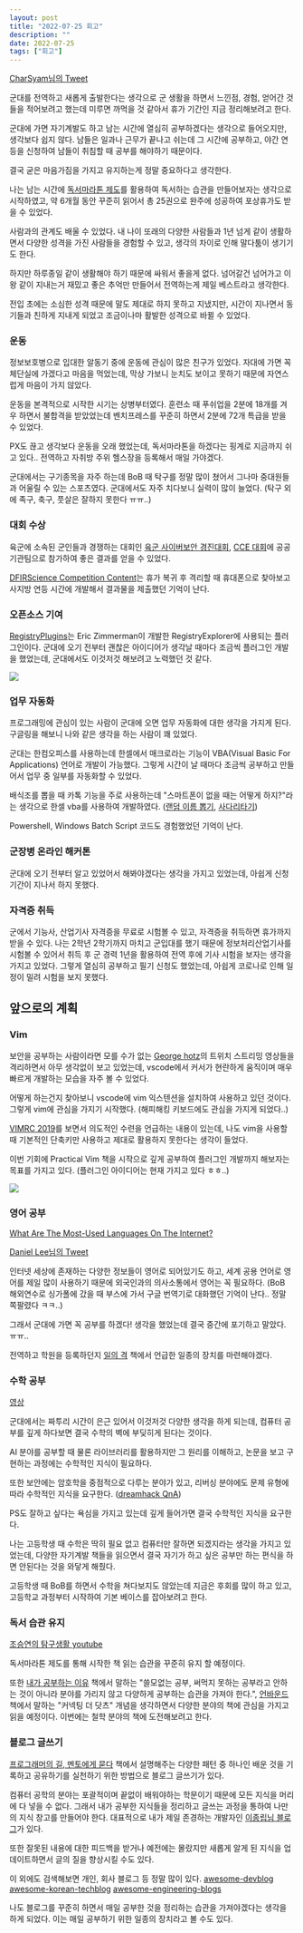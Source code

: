 ```yaml
---
layout: post
title: "2022-07-25 회고"
description: ""
date: 2022-07-25
tags: ["회고"]
---
```


<a href="https://twitter.com/charsyam/status/1551959442719051778">CharSyam님의 Tweet</a>

군대를 전역하고 새롭게 출발한다는 생각으로 군 생활을 하면서 느낀점, 경험, 얻어간 것들을 적어보려고 했는데 미루면 까먹을 것 같아서 휴가 기간인 지금 정리해보려고 한다.

군대에 가면 자기계발도 하고 남는 시간에 열심히 공부하겠다는 생각으로 들어오지만, 생각보다 쉽지 않다. 남들은 일과나 근무가 끝나고 쉬는데 그 시간에 공부하고, 야간 연등을 신청하여 남들이 취침할 때 공부를 해야하기 때문이다.

결국 굳은 마음가짐을 가지고 유지하는게 정말 중요하다고 생각한다. 

나는 남는 시간에 <a href="https://www.yna.co.kr/view/AKR20160705094200062">독서마라톤 제도</a>를 활용하여 독서하는 습관을 만들어보자는 생각으로 시작하였고, 약 6개월 동안 꾸준히 읽어서 총 25권으로 완주에 성공하여 포상휴가도 받을 수 있었다.

사람과의 관계도 배울 수 있었다. 내 나이 또래의 다양한 사람들과 1년 넘게 같이 생활하면서 다양한 성격을 가진 사람들을 경험할 수 있고, 생각의 차이로 인해 말다툼이 생기기도 한다. 

하지만 하루종일 같이 생활해야 하기 때문에 싸워서 좋을게 없다. 넘어갈건 넘어가고 이왕 같이 지내는거 재밌고 좋은 추억만 만들어서 전역하는게 제일 베스트라고 생각한다.

전입 초에는 소심한 성격 때문에 말도 제대로 하지 못하고 지냈지만, 시간이 지나면서 동기들과 친하게 지내게 되었고 조금이나마 활발한 성격으로 바뀔 수 있었다.

### 운동

정보보호병으로 입대한 알동기 중에 운동에 관심이 많은 친구가 있었다. 자대에 가면 꼭 체단실에 가겠다고 마음을 먹었는데, 막상 가보니 눈치도 보이고 못하기 때문에 자연스럽게 마음이 가지 않았다. 

운동을 본격적으로 시작한 시기는 상병부터였다. 훈련소 때 푸쉬업을 2분에 18개를 겨우 하면서 불합격을 받았었는데 벤치프레스를 꾸준히 하면서 2분에 72개 특급을 받을 수 있었다. 

PX도 끊고 생각보다 운동을 오래 했었는데, 독서마라톤을 하겠다는 핑계로 지금까지 쉬고 있다.. 전역하고 자취방 주위 헬스장을 등록해서 매일 가야겠다.

군대에서는 구기종목을 자주 하는데 BoB 때 탁구를 정말 많이 쳤어서 그나마 중대원들과 어울릴 수 있는 스포츠였다. 군대에서도 자주 치다보니 실력이 많이 늘었다. (탁구 외에 족구, 축구, 풋살은 잘하지 못한다 ㅠㅠ..)

### 대회 수상

육군에 소속된 군인들과 경쟁하는 대회인 <a href="https://kookbang.dema.mil.kr/newsWeb/m/20211027/1/BBSMSTR_000000010023/view.do">육군 사이버보안 경진대회</a>, <a href="https://www.dailysecu.com/news/articleView.html?idxno=130707">CCE 대회</a>에 공공기관팀으로 참가하여 좋은 결과를 얻을 수 있었다. 

<a href="https://dfir.science/2021/11/WIN-100USD-and-PRIZES-Nov-DFIR-Dev.html">DFIRScience Competition Content</a>는 휴가 복귀 후 격리할 때 휴대폰으로 찾아보고 사지방 연등 시간에 개발해서 결과물을 제출했던 기억이 난다.

### 오픈소스 기여

<a href="https://github.com/EricZimmerman/RegistryPlugins/pulls/hyuunnn">RegistryPlugins</a>는 Eric Zimmerman이 개발한 RegistryExplorer에 사용되는 플러그인이다. 군대에 오기 전부터 괜찮은 아이디어가 생각날 때마다 조금씩 플러그인 개발을 했었는데, 군대에서도 이것저것 해보려고 노력했던 것 같다.

![](/assets/images/2022-07-25/2.png)

### 업무 자동화

프로그래밍에 관심이 있는 사람이 군대에 오면 업무 자동화에 대한 생각을 가지게 된다. 구글링을 해보니 나와 같은 생각을 하는 사람이 꽤 있었다. 

군대는 한컴오피스를 사용하는데 한셀에서 매크로라는 기능이 VBA(Visual Basic For Applications) 언어로 개발이 가능했다. 그렇게 시간이 날 때마다 조금씩 공부하고 만들어서 업무 중 일부를 자동화할 수 있었다.

배식조를 뽑을 때 카톡 기능을 주로 사용하는데 "스마트폰이 없을 때는 어떻게 하지?"라는 생각으로 한셀 vba를 사용하여 개발하였다. (<a href="https://github.com/hyuunnn/Hancell_Random-Name-Picker">랜덤 이름 뽑기</a>, <a href="https://github.com/hyuunnn/Hancell_ghost-leg">사다리타기</a>)

Powershell, Windows Batch Script 코드도 경험했었던 기억이 난다.

### 군장병 온라인 해커톤

군대에 오기 전부터 알고 있었어서 해봐야겠다는 생각을 가지고 있었는데, 아쉽게 신청 기간이 지나서 하지 못했다.

### 자격증 취득

군에서 기능사, 산업기사 자격증을 무료로 시험볼 수 있고, 자격증을 취득하면 휴가까지 받을 수 있다. 나는 2학년 2학기까지 마치고 군입대를 했기 때문에 정보처리산업기사를 시험볼 수 있어서 취득 후 군 경력 1년을 활용하여 전역 후에 기사 시험을 보자는 생각을 가지고 있었다. 그렇게 열심히 공부하고 필기 신청도 했었는데, 아쉽게 코로나로 인해 일정이 밀려 시험을 보지 못했다.

## 앞으로의 계획

### Vim

보안을 공부하는 사람이라면 모를 수가 없는 <a href="https://www.youtube.com/c/georgehotzarchive">George hotz</a>의 트위치 스트리밍 영상들을 격리하면서 아무 생각없이 보고 있었는데, vscode에서 커서가 현란하게 움직이며 매우 빠르게 개발하는 모습을 자주 볼 수 있었다.

어떻게 하는건지 찾아보니 vscode에 vim 익스텐션을 설치하여 사용하고 있던 것이다. 그렇게 vim에 관심을 가지기 시작했다. (해피해킹 키보드에도 관심을 가지게 되었다..)

<a href="https://www.youtube.com/watch?v=lNWuf48vgV4">VIMRC 2019</a>를 보면서 의도적인 수련을 언급하는 내용이 있는데, 나도 vim을 사용할 때 기본적인 단축키만 사용하고 제대로 활용하지 못한다는 생각이 들었다.

이번 기회에 Practical Vim 책을 시작으로 깊게 공부하여 플러그인 개발까지 해보자는 목표를 가지고 있다. (플러그인 아이디어는 현재 가지고 있다 ㅎㅎ..)

![](/assets/images/2022-07-25/1.jpg)

### 영어 공부

<a href="https://www.babbel.com/en/magazine/internet-language">What Are The Most-Used Languages On The Internet?</a>

<a href="https://twitter.com/dylayed/status/1552062614032633857">Daniel Lee님의 Tweet</a>

인터넷 세상에 존재하는 다양한 정보들이 영어로 되어있기도 하고, 세계 공용 언어로 영어를 제일 많이 사용하기 때문에 외국인과의 의사소통에서 영어는 꼭 필요하다. (BoB 해외연수로 싱가폴에 갔을 때 부스에 가서 구글 번역기로 대화했던 기억이 난다.. 정말 쪽팔렸다 ㅋㅋ..)

그래서 군대에 가면 꼭 공부를 하겠다! 생각을 했었는데 결국 중간에 포기하고 말았다. ㅠㅠ..

전역하고 학원을 등록하던지 <a href="http://www.yes24.com/Product/Goods/102485494">일의 격</a> 책에서 언급한 일종의 장치를 마련해야겠다.

### 수학 공부

<a href="https://youtu.be/Y5XOpgE-O_0">영상</a>

군대에서는 짜투리 시간이 은근 있어서 이것저것 다양한 생각을 하게 되는데, 컴퓨터 공부를 깊게 하다보면 결국 수학의 벽에 부딪히게 된다는 것이다.

AI 분야를 공부할 때 물론 라이브러리를 활용하지만 그 원리를 이해하고, 논문을 보고 구현하는 과정에는 수학적인 지식이 필요하다.

또한 보안에는 암호학을 중점적으로 다루는 분야가 있고, 리버싱 분야에도 문제 유형에 따라 수학적인 지식을 요구한다. (<a href="https://dreamhack.io/forum/qna/1457">dreamhack QnA</a>)

PS도 잘하고 싶다는 욕심을 가지고 있는데 깊게 들어가면 결국 수학적인 지식을 요구한다. 

나는 고등학생 때 수학은 딱히 필요 없고 컴퓨터만 잘하면 되겠지라는 생각을 가지고 있었는데, 다양한 자기계발 책들을 읽으면서 결국 자기가 하고 싶은 공부만 하는 편식을 하면 안된다는 것을 와닿게 해줬다.

고등학생 때 BoB를 하면서 수학을 쳐다보지도 않았는데 지금은 후회를 많이 하고 있고, 고등학교 과정부터 시작하여 기본 베이스를 잡아보려고 한다.

### 독서 습관 유지

<a href="https://youtu.be/ttL-20rz_cE">조승연의 탐구생활 youtube</a>

독서마라톤 제도를 통해 시작한 책 읽는 습관을 꾸준히 유지 할 예정이다. 

또한 <a href="http://www.yes24.com/Product/Goods/13438183">내가 공부하는 이유</a> 책에서 말하는 "쓸모없는 공부, 써먹지 못하는 공부라고 안하는 것이 아니라 분야를 가리지 않고 다양하게 공부하는 습관을 가져야 한다.", <a href="http://www.yes24.com/Product/Goods/103411486">언바운드</a> 책에서 말하는 "커넥팅 더 닷츠" 개념을 생각하면서 다양한 분야의 책에 관심을 가지고 읽을 예정이다. 이번에는 철학 분야의 책에 도전해보려고 한다.

### 블로그 글쓰기

<a href="http://m.yes24.com/Goods/Detail/4045732">프로그래머의 길, 멘토에게 묻다</a> 책에서 설명해주는 다양한 패턴 중 하나인 배운 것을 기록하고 공유하기를 실천하기 위한 방법으로 블로그 글쓰기가 있다.

컴퓨터 공학의 분야는 포괄적이며 끝없이 배워야하는 학문이기 때문에 모든 지식을 머리에 다 넣을 수 없다. 그래서 내가 공부한 지식들을 정리하고 글쓰는 과정을 통하여 나만의 지식 창고를 만들어야 한다. 대표적으로 내가 제일 존경하는 개발자인 <a href="https://johngrib.github.io/">이종립님 블로그</a>가 있다.

또한 잘못된 내용에 대한 피드백을 받거나 예전에는 몰랐지만 새롭게 알게 된 지식을 업데이트하면서 글의 질을 향상시킬 수도 있다.

이 외에도 검색해보면 개인, 회사 블로그 등 정말 많이 있다. <a href="https://github.com/awesome-devblog/awesome-devblog">awesome-devblog</a> <a href="https://github.com/maczniak/awesome-korean-techblog">awesome-korean-techblog</a> <a href="https://github.com/crispgm/awesome-engineering-blogs">awesome-engineering-blogs</a>

나도 블로그를 꾸준히 하면서 매일 공부한 것을 정리하는 습관을 가져야겠다는 생각을 하게 되었다. 이는 매일 공부하기 위한 일종의 장치라고 볼 수도 있다.


